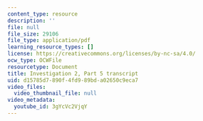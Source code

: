 ```yaml
---
content_type: resource
description: ''
file: null
file_size: 29106
file_type: application/pdf
learning_resource_types: []
license: https://creativecommons.org/licenses/by-nc-sa/4.0/
ocw_type: OCWFile
resourcetype: Document
title: Investigation 2, Part 5 transcript
uid: d15785d7-890f-4fd9-89bd-a02650c9eca7
video_files:
  video_thumbnail_file: null
video_metadata:
  youtube_id: 3gYcVc2VjqY
---
```

